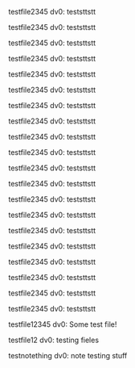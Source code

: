  
testfile2345
dv0: teststtstt
 
testfile2345
dv0: teststtstt
 
testfile2345
dv0: teststtstt
 
testfile2345
dv0: teststtstt
 
testfile2345
dv0: teststtstt
 
testfile2345
dv0: teststtstt
 
testfile2345
dv0: teststtstt
 
testfile2345
dv0: teststtstt
 
testfile2345
dv0: teststtstt
 
testfile2345
dv0: teststtstt
 
testfile2345
dv0: teststtstt
 
testfile2345
dv0: teststtstt
 
testfile2345
dv0: teststtstt
 
testfile2345
dv0: teststtstt
 
testfile2345
dv0: teststtstt
 
testfile2345
dv0: teststtstt
 
testfile2345
dv0: teststtstt
 
testfile2345
dv0: teststtstt
 
testfile2345
dv0: teststtstt
 
testfile2345
dv0: teststtstt
 
testfile12345
dv0: Some test file!
 
testfile12
dv0: testing fieles
 
testnotething
dv0: note testing stuff
